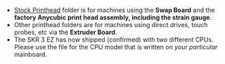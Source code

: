 - [Stock Printhead](https://github.com/smartwareio/SWIO-Kobra-Max-Adapter-Kit/tree/main/firmware/Kobra%20Max/SKR%203%20EZ/Klipper/Stock%20Printhead) folder is for machines using the **Swap Board** and the **factory Anycubic print head assembly, including the strain gauge**.
- Other printhead folders are for machines using direct drives, touch probes, etc via the **Extruder Board**.
- The SKR 3 EZ has now shipped (confirmed) with two different CPUs. Please use the file for the CPU model that is written on _your particular_ mainboard.
